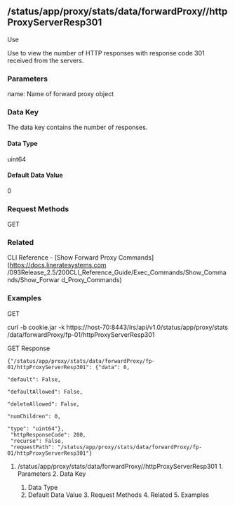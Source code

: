 ## /status/app/proxy/stats/data/forwardProxy/<name>/httpProxyServerResp301

Use

Use to view the number of HTTP responses with response code 301 received from
the servers.

### Parameters

name: Name of forward proxy object

### Data Key

The data key contains the number of responses.

#### Data Type

uint64

#### Default Data Value

0

### Request Methods

GET

### Related

CLI Reference - [Show Forward Proxy Commands](https://docs.lineratesystems.com
/093Release_2.5/200CLI_Reference_Guide/Exec_Commands/Show_Commands/Show_Forwar
d_Proxy_Commands)

### Examples

GET

curl -b cookie.jar -k https://host-70:8443/lrs/api/v1.0/status/app/proxy/stats
/data/forwardProxy/fp-01/httpProxyServerResp301

GET Response

    
    {"/status/app/proxy/stats/data/forwardProxy/fp-01/httpProxyServerResp301": {"data": 0,
                                                                                 "default": False,
                                                                                 "defaultAllowed": False,
                                                                                 "deleteAllowed": False,
                                                                                 "numChildren": 0,
                                                                                 "type": "uint64"},
     "httpResponseCode": 200,
     "recurse": False,
     "requestPath": "/status/app/proxy/stats/data/forwardProxy/fp-01/httpProxyServerResp301"}
    

  1. /status/app/proxy/stats/data/forwardProxy/<name>/httpProxyServerResp301
    1. Parameters
    2. Data Key
      1. Data Type
      2. Default Data Value
    3. Request Methods
    4. Related
    5. Examples

